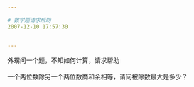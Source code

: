 ```yaml
---

# 数学题请求帮助
2007-12-10 17:57:30


---
```



外甥问一个题，不知如何计算，请求帮助<br />
<br />
一个两位数除另一个两位数商和余相等，请问被除数最大是多少？